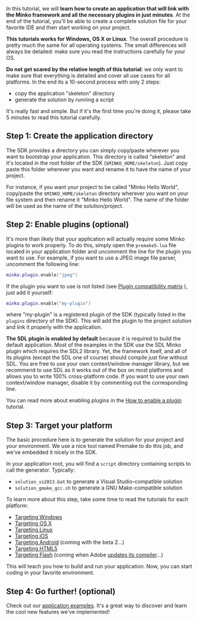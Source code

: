 In this tutorial, we will **learn how to create an application that will link with the Minko framework and all the necessary plugins in just minutes**. At the end of the tutorial, you'll be able to create a complete solution file for your favorite IDE and then start working on your project.

**This tutorials works for Windows, OS X or Linux**. The overall procedure is pretty much the same for all operating systems. The small differences will always be detailed: make sure you read the instructions carefully for your OS.

**Do not get scared by the relative length of this tutorial**: we only want to make sure that everything is detailed and cover all use cases for all platforms. In the end its a 10-second process with only 2 steps:

-   copy the application "skeleton" directory
-   generate the solution by running a script

It's really fast and simple. But if it's the first time you're doing it, please take 5 minutes to read this tutorial carefully.

Step 1: Create the application directory
----------------------------------------

The SDK provides a directory you can simply copy/paste wherever you want to bootstrap your application. This directory is called "skeleton" and it's located in the root folder of the SDK (`$MINKO_HOME/skeleton`). Just copy paste this folder wherever you want and rename it to have the name of your project.

For instance, if you want your project to be called "Minko Hello World", copy/paste the `$MINKO_HOME/skeleton` directory wherever you want on your file system and then rename it "Minko Hello World". The name of the folder will be used as the name of the solution/project.

Step 2: Enable plugins (optional)
---------------------------------

It's more than likely that your application will actually require some Minko plugins to work properly. To do this, simply open the `premake5.lua` file located in your application folder and uncomment the line for the plugin you want to use. For example, if you want to use a JPEG image file parser, uncomment the following line:

```lua
minko.plugin.enable("jpeg") 
```


If the plugin you want to use is not listed (see [Plugin compatibility matrix](../tutorial/Plugin_compatibility_matrix.md) ), just add it yourself:

```lua
minko.plugin.enable("my-plugin") 
```


where "my-plugin" is a registered plugin of the SDK (typically listed in the `plugins` directory of the SDK). This will add the plugin to the project solution and link it properly with the application.

**The SDL plugin is enabled by default** because it is required to build the default application. Most of the examples in the SDK use the SDL Minko plugin which requires the SDL2 library. Yet, the framework itself, and all of its plugins (except the SDL one of course) should compile just fine without SDL. You are free to use your own context/window manager library, but we recommend to use SDL as it works out of the box on most platforms and allows you to write 100% cross-platform code. If you want to use your own context/window manager, disable it by commenting out the corresponding line.

You can read more about enabling plugins in the [How to enable a plugin](../tutorial/How_to_enable_a_plugin.md) tutorial.

Step 3: Target your platform
----------------------------

The basic procedure here is to generate the solution for your project and your environment. We use a nice tool named Premake to do this job, and we've embedded it nicely in the SDK.

In your application root, you will find a `script` directory containing scripts to call the generator. Typically:

-   `solution_vs2013.bat` to generate a Visual Studio-compatible solution
-   `solution_gmake_gcc.sh` to generate a GNU Make-compatible solution

To learn more about this step, take some time to read the tutorials for each platform:

-   [Targeting Windows](../tutorial/Targeting_Windows.md)
-   [Targeting OS X](../tutorial/Targeting_OS_X.md)
-   [Targeting Linux](../tutorial/Targeting_Linux.md)
-   [Targeting iOS](../tutorial/Targeting_iOS.md)
-   [Targeting Android](../tutorial/Targeting_Android.md) (coming with the beta 2...)
-   [Targeting HTML5](../tutorial/Targeting_HTML5.md)
-   [Targeting Flash](../tutorial/Targeting_Flash.md) (coming when Adobe [updates its compiler](https://github.com/adobe-flash/crossbridge/issues/28)...)

This will teach you how to build and run your application. Now, you can start coding in your favorite environment.

Step 4: Go further! (optional)
------------------------------

Check out our [ application examples](../tutorial/Examples.md). It's a great way to discover and learn the cool new features we've implemented!

